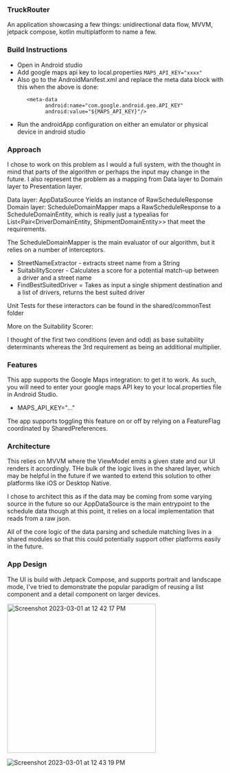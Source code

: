 ### TruckRouter 

An application showcasing a few things: unidirectional data flow, MVVM, jetpack compose, kotlin multiplatform to name a few.

### Build Instructions
- Open in Android studio
- Add google maps api key to local.properties ```MAPS_API_KEY="xxxx"```
- Also go to the AndroidManifest.xml and replace the meta data block with this when the above is done:
   ```
      <meta-data
            android:name="com.google.android.geo.API_KEY"
            android:value="${MAPS_API_KEY}"/>
   ```
- Run the androidApp configuration on either an emulator or physical device in android studio

### Approach

I chose to work on this problem as I would a full system, with the thought in mind that parts of the algorithm or perhaps the input may change
in the future. 
I also represent the problem as a mapping from Data layer to Domain layer to Presentation layer.

Data layer: AppDataSource Yields an instance of RawScheduleResponse
Domain layer: ScheduleDomainMapper maps a RawScheduleResponse to a ScheduleDomainEntity, which is really just a typealias for List<Pair<DriverDomainEntity, ShipmentDomainEntity>> that meet the requirements.


The ScheduleDomainMapper is the main evaluator of our algorithm, but it relies on a number of interceptors.


  - StreetNameExtractor - extracts street name from a String
  - SuitabilityScorer - Calculates a score for a potential match-up between a driver and a street name
  - FindBestSuitedDriver = Takes as input a single shipment destination and a list of drivers, returns the best suited driver

Unit Tests for these interactors can be found in the shared/commonTest folder
  
More on the Suitability Scorer:

I thought of the first two conditions (even and odd) as base suitability determinants
whereas the 3rd requirement as being an additional multiplier.

### Features

This app supports the Google Maps integration: to get it to work.
As such, you will need to enter your google maps API key to your local.properties file in Android Studio.
  - MAPS_API_KEY="..."

The app supports toggling this feature on or off by relying on a FeatureFlag coordinated by SharedPreferences.

### Architecture

This relies on MVVM where the ViewModel emits a given state and our UI renders it accordingly.
THe bulk of the logic lives in the shared layer, which may be helpful in the future if we wanted to 
extend this solution to other platforms like iOS or Desktop Native.

I chose to architect this as if the data may be coming from some varying source in the future
so our AppDataSource is the main entrypoint to the schedule data though at this point, it relies 
on a local implementation that reads from a raw json.

All of the core logic of the data parsing and schedule matching lives in a shared modules so that this could potentially
support other platforms easily in the future.

### App Design

The UI is build with Jetpack Compose, and supports portrait and landscape mode, I've tried to demonstrate the popular paradigm of reusing a list component
and a detail component on larger devices. 



<img width="346" alt="Screenshot 2023-03-01 at 12 42 17 PM" src="https://user-images.githubusercontent.com/8889247/222219564-8460481b-fe9e-4a75-a0d0-01e907a51577.png">



![Screenshot 2023-03-01 at 12 43 19 PM](https://user-images.githubusercontent.com/8889247/222219739-9307ad17-3fda-48d1-b34c-f3961f33d9ad.png)


